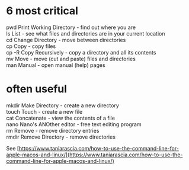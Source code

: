 # 6 most critical # 
pwd     Print Working Directory - find out where you are  
ls      List - see what files and directories are in your current location  
cd      Change Directory - move between directories  
cp      Copy - copy files  
cp -R   Copy Recursively - copy a directory and all its contents  
mv      Move - move (cut and paste) files and directories  
man 	Manual - open manual (help) pages  

# often useful # 
mkdir   Make Directory - create a new directory  
touch   Touch - create a new file  
cat     Concatenate - view the contents of a file  
nano    Nano's ANOther editor - free text editing program  
rm      Remove - remove directory entries  
rmdir   Remove Directory - remove directories  

See [https://www.taniarascia.com/how-to-use-the-command-line-for-apple-macos-and-linux/](https://www.taniarascia.com/how-to-use-the-command-line-for-apple-macos-and-linux/)
